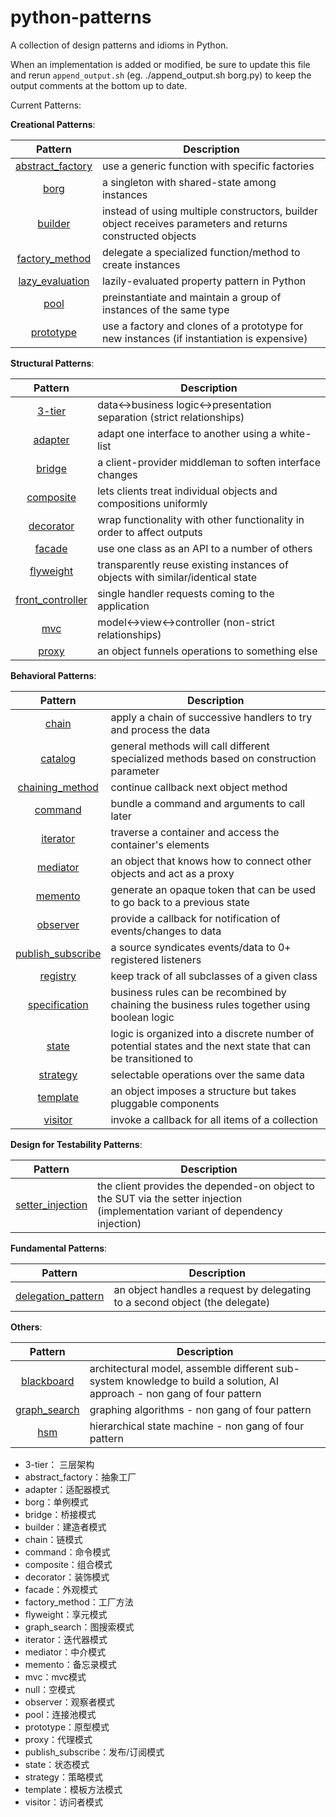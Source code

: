 python-patterns
===============

A collection of design patterns and idioms in Python.

When an implementation is added or modified, be sure to update this file and
rerun `append_output.sh` (eg. ./append_output.sh borg.py) to keep the output
comments at the bottom up to date.

Current Patterns:

__Creational Patterns__:

| Pattern | Description |
|:-------:| ----------- |
| [abstract_factory](creational/abstract_factory.py) | use a generic function with specific factories |
| [borg](creational/borg.py) | a singleton with shared-state among instances |
| [builder](creational/builder.py) | instead of using multiple constructors, builder object receives parameters and returns constructed objects |
| [factory_method](creational/factory_method.py) | delegate a specialized function/method to create instances |
| [lazy_evaluation](creational/lazy_evaluation.py) | lazily-evaluated property pattern in Python |
| [pool](creational/pool.py) | preinstantiate and maintain a group of instances of the same type |
| [prototype](creational/prototype.py) | use a factory and clones of a prototype for new instances (if instantiation is expensive) |

__Structural Patterns__:

| Pattern | Description |
|:-------:| ----------- |
| [3-tier](structural/3-tier.py) | data<->business logic<->presentation separation (strict relationships) |
| [adapter](structural/adapter.py) | adapt one interface to another using a white-list |
| [bridge](structural/bridge.py) | a client-provider middleman to soften interface changes |
| [composite](structural/composite.py) | lets clients treat individual objects and compositions uniformly |
| [decorator](structural/decorator.py) | wrap functionality with other functionality in order to affect outputs |
| [facade](structural/facade.py) | use one class as an API to a number of others |
| [flyweight](structural/flyweight.py) | transparently reuse existing instances of objects with similar/identical state |
| [front_controller](structural/front_controller.py) | single handler requests coming to the application |
| [mvc](structural/mvc.py) | model<->view<->controller (non-strict relationships) |
| [proxy](structural/proxy.py) | an object funnels operations to something else |

__Behavioral Patterns__:

| Pattern | Description |
|:-------:| ----------- |
| [chain](behavioral/chain.py) | apply a chain of successive handlers to try and process the data |
| [catalog](behavioral/catalog.py) | general methods will call different specialized methods based on construction parameter |
| [chaining_method](behavioral/chaining_method.py) | continue callback next object method |
| [command](behavioral/command.py) | bundle a command and arguments to call later |
| [iterator](behavioral/iterator.py) | traverse a container and access the container's elements |
| [mediator](behavioral/mediator.py) | an object that knows how to connect other objects and act as a proxy |
| [memento](behavioral/memento.py) | generate an opaque token that can be used to go back to a previous state |
| [observer](behavioral/observer.py) | provide a callback for notification of events/changes to data |
| [publish_subscribe](behavioral/publish_subscribe.py) | a source syndicates events/data to 0+ registered listeners |
| [registry](behavioral/registry.py) | keep track of all subclasses of a given class |
| [specification](behavioral/specification.py) |  business rules can be recombined by chaining the business rules together using boolean logic |
| [state](behavioral/state.py) | logic is organized into a discrete number of potential states and the next state that can be transitioned to |
| [strategy](behavioral/strategy.py) | selectable operations over the same data |
| [template](behavioral/template.py) | an object imposes a structure but takes pluggable components |
| [visitor](behavioral/visitor.py) | invoke a callback for all items of a collection |

__Design for Testability Patterns__:

| Pattern | Description |
|:-------:| ----------- |
| [setter_injection](dft/setter_injection.py) | the client provides the depended-on object to the SUT via the setter injection (implementation variant of dependency injection) |

__Fundamental Patterns__:

| Pattern | Description |
|:-------:| ----------- |
| [delegation_pattern](fundamental/delegation_pattern.py) | an object handles a request by delegating to a second object (the delegate) |

__Others__:

| Pattern | Description |
|:-------:| ----------- |
| [blackboard](other/blackboard.py) | architectural model, assemble different sub-system knowledge to build a solution, AI approach - non gang of four pattern |
| [graph_search](other/graph_search.py) | graphing algorithms - non gang of four pattern |
| [hsm](other/hsm/hsm.py) | hierarchical state machine - non gang of four pattern |

- 3-tier： 三层架构
- abstract_factory：抽象工厂
- adapter：适配器模式
- borg：单例模式
- bridge：桥接模式
- builder：建造者模式
- chain：链模式
- command：命令模式
- composite：组合模式
- decorator：装饰模式
- facade：外观模式
- factory_method：工厂方法
- flyweight：享元模式
- graph_search：图搜索模式
- iterator：迭代器模式
- mediator：中介模式
- memento：备忘录模式
- mvc：mvc模式
- null：空模式
- observer：观察者模式
- pool：连接池模式
- prototype：原型模式
- proxy：代理模式
- publish_subscribe：发布/订阅模式
- state：状态模式
- strategy：策略模式
- template：模板方法模式
- visitor：访问者模式
